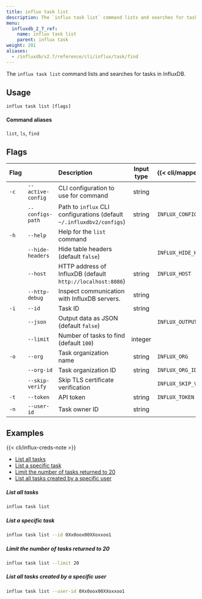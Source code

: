 ```yaml
---
title: influx task list
description: The `influx task list` command lists and searches for tasks in InfluxDB.
menu:
  influxdb_2_7_ref:
    name: influx task list
    parent: influx task
weight: 201
aliases:
  - /influxdb/v2.7/reference/cli/influx/task/find
---
```


The `influx task list` command lists and searches for tasks in InfluxDB.

## Usage
```
influx task list [flags]
```

#### Command aliases
`list`, `ls`, `find`

## Flags
| Flag |                   | Description                                                           | Input type | {{< cli/mapped >}}    |
|:-----|:------------------|:----------------------------------------------------------------------|:----------:|:----------------------|
| `-c` | `--active-config` | CLI configuration to use for command                                  | string     |                       |
|      | `--configs-path`  | Path to `influx` CLI configurations (default `~/.influxdbv2/configs`) | string     | `INFLUX_CONFIGS_PATH` |
| `-h` | `--help`          | Help for the `list` command                                           |            |                       |
|      | `--hide-headers`  | Hide table headers (default `false`)                                  |            | `INFLUX_HIDE_HEADERS` |
|      | `--host`          | HTTP address of InfluxDB (default `http://localhost:8086`)            | string     | `INFLUX_HOST`         |
|      | `--http-debug`    | Inspect communication with InfluxDB servers.                          | string     |                       |
| `-i` | `--id`            | Task ID                                                               | string     |                       |
|      | `--json`          | Output data as JSON (default `false`)                                 |            | `INFLUX_OUTPUT_JSON`  |
|      | `--limit`         | Number of tasks to find (default `100`)                               | integer    |                       |
| `-o` | `--org`           | Task organization name                                                | string     | `INFLUX_ORG`          |
|      | `--org-id`        | Task organization ID                                                  | string     | `INFLUX_ORG_ID`       |
|      | `--skip-verify`   | Skip TLS certificate verification                                     |            | `INFLUX_SKIP_VERIFY`  |
| `-t` | `--token`         | API token                                                             | string     | `INFLUX_TOKEN`        |
| `-n` | `--user-id`       | Task owner ID                                                         | string     |                       |

## Examples

{{< cli/influx-creds-note >}}

- [List all tasks](#list-all-tasks)
- [List a specific task](#list-a-specific-task)
- [Limit the number of tasks returned to 20](#limit-the-number-of-tasks-returned-to-20)
- [List all tasks created by a specific user](#list-all-tasks-created-by-a-specific-user)

##### List all tasks
```sh
influx task list
```

##### List a specific task
```sh
influx task list --id 0Xx0oox00XXoxxoo1
```

##### Limit the number of tasks returned to 20
```sh
influx task list --limit 20
```

##### List all tasks created by a specific user
```sh
influx task list --user-id 0Xx0oox00XXoxxoo1
```
